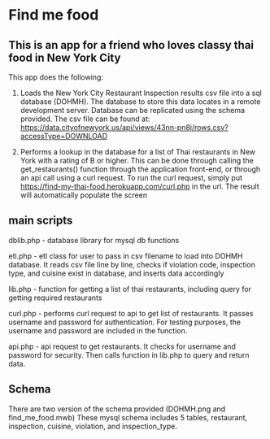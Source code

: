 
# Find me food 
## This is an app for a friend who loves classy thai food in New York City 

This app does the following: 
1) Loads the New York City Restaurant Inspection results csv file into a sql database (DOHMH). The database to store this data locates in a remote development server. Database can be replicated using 
the schema provided.
The csv file can be found at: 
https://data.cityofnewyork.us/api/views/43nn-pn8j/rows.csv?accessType=DOWNLOAD

2) Performs a lookup in the database for a list of Thai restaurants in New York with a rating of B or higher. This can be done through calling the get_restaurants() function through the application front-end, or through an api call using a curl request. 
To run the curl request, simply put https://find-my-thai-food.herokuapp.com/curl.php in the url. The result will automatically populate the screen

## main scripts
dblib.php - database library for mysql db functions

etl.php - etl class for user to pass in csv filename to load into DOHMH database. It reads csv file line by line, checks if violation code, inspection type, and cuisine exist in database, and inserts data accordingly

lib.php - function for getting a list of thai restaurants, including query for getting required restaurants

curl.php - performs curl request to api to get list of restaurants. It passes username and password for authentication. For testing purposes, the username and password are included in the function.

api.php - api request to get restaurants. It checks for username and password for security. Then calls function in lib.php to query and return data. 

## Schema
There are two version of the schema provided (DOHMH.png and find_me_food.mwb) These mysql schema includes 5 tables, restaurant, inspection, cuisine, violation, and inspection_type. 
